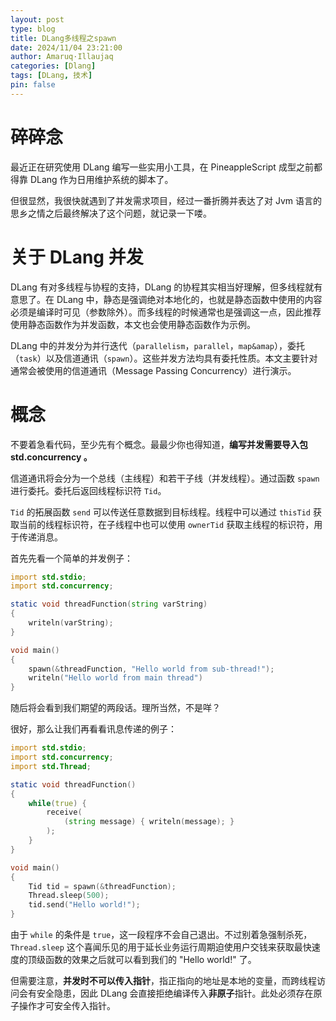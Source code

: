 ```yaml
---
layout: post
type: blog
title: DLang多线程之spawn
date: 2024/11/04 23:21:00
author: Amaruq·Illaujaq
categories: [Dlang]
tags: [DLang, 技术]
pin: false
---
```


# 碎碎念
最近正在研究使用 DLang 编写一些实用小工具，在 PineappleScript 成型之前都得靠 DLang 作为日用维护系统的脚本了。

但很显然，我很快就遇到了并发需求项目，经过一番折腾并表达了对 Jvm 语言的思乡之情之后最终解决了这个问题，就记录一下喽。

# 关于 DLang 并发
DLang 有对多线程与协程的支持，DLang 的协程其实相当好理解，但多线程就有意思了。在 DLang 中，静态是强调绝对本地化的，也就是静态函数中使用的内容必须是编译时可见（参数除外）。而多线程的时候通常也是强调这一点，因此推荐使用静态函数作为并发函数，本文也会使用静态函数作为示例。

DLang 中的并发分为并行迭代（`parallelism`，`parallel`，`map&amap`），委托（`task`）以及信道通讯（`spawn`）。这些并发方法均具有委托性质。本文主要针对通常会被使用的信道通讯（Message Passing Concurrency）进行演示。

# 概念
不要着急看代码，至少先有个概念。最最少你也得知道，**编写并发需要导入包 std.concurrency 。**

信道通讯将会分为一个总线（主线程）和若干子线（并发线程）。通过函数 `spawn` 进行委托。委托后返回线程标识符 `Tid`。

`Tid` 的拓展函数 `send` 可以传送任意数据到目标线程。线程中可以通过 `thisTid` 获取当前的线程标识符，在子线程中也可以使用 `ownerTid` 获取主线程的标识符，用于传递消息。

首先先看一个简单的并发例子：

```d
import std.stdio;
import std.concurrency;

static void threadFunction(string varString)
{
    writeln(varString);
}

void main()
{
    spawn(&threadFunction, "Hello world from sub-thread!");
    writeln("Hello world from main thread")
}
```

随后将会看到我们期望的两段话。理所当然，不是咩？

很好，那么让我们再看看讯息传递的例子：

```d
import std.stdio;
import std.concurrency;
import std.Thread;

static void threadFunction()
{
    while(true) {
        receive(
            (string message) { writeln(message); }
        );
    }
}

void main()
{
    Tid tid = spawn(&threadFunction);
    Thread.sleep(500);
    tid.send("Hello world!");
}
```

由于 `while` 的条件是 `true`，这一段程序不会自己退出。不过别着急强制杀死，`Thread.sleep` 这个喜闻乐见的用于延长业务运行周期迫使用户交钱来获取最快速度的顶级函数的效果之后就可以看到我们的 "Hello world!" 了。

但需要注意，**并发时不可以传入指针**，指正指向的地址是本地的变量，而跨线程访问会有安全隐患，因此 DLang 会直接拒绝编译传入**非原子**指针。此处必须存在原子操作才可安全传入指针。

